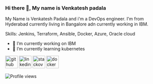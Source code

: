 ### Hi there 👋, My name is Venkatesh padala
My Name is Venkatesh Padala and i'm a DevOps engineer. I'm from Hyderabad currently living in Bangalore adn currently working in IBM.

Skills: Jenkins, Terraform, Ansible, Docker, Azure, Oracle cloud

- 🔭 I’m currently working on IBM 
- 🌱 I’m currently learning kubernetes 


[<img src='https://cdn.jsdelivr.net/npm/simple-icons@3.0.1/icons/github.svg' alt='github' height='40'>](https://github.com/v-padala)  [<img src='https://cdn.jsdelivr.net/npm/simple-icons@3.0.1/icons/linkedin.svg' alt='linkedin' height='40'>](https://www.linkedin.com/in/venkatesh-padala-49680452/)  [<img src='https://cdn.jsdelivr.net/npm/simple-icons@3.0.1/icons/stackoverflow.svg' alt='stackoverflow' height='40'>](https://stackoverflow.com/users/14239332)  [<img src='https://cdn.jsdelivr.net/npm/simple-icons@3.0.1/icons/docker.svg' alt='dockerhub' height='40'>](https://hub.docker.com/u/vpadala5)  


![Profile views](https://gpvc.arturio.dev/v-padala)  
